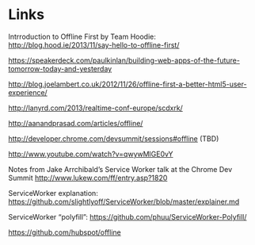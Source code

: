 # Links

Intrroduction to Offline First by Team Hoodie: http://blog.hood.ie/2013/11/say-hello-to-offline-first/

https://speakerdeck.com/paulkinlan/building-web-apps-of-the-future-tomorrow-today-and-yesterday

http://blog.joelambert.co.uk/2012/11/26/offline-first-a-better-html5-user-experience/

http://lanyrd.com/2013/realtime-conf-europe/scdxrk/

http://aanandprasad.com/articles/offline/

http://developer.chrome.com/devsummit/sessions#offline (TBD)

http://www.youtube.com/watch?v=qwywMlGE0vY

Notes from Jake Arrchibald’s Service Worker talk at the Chrome Dev Summit http://www.lukew.com/ff/entry.asp?1820

ServiceWorker explanation: https://github.com/slightlyoff/ServiceWorker/blob/master/explainer.md

ServiceWorker “polyfill”: https://github.com/phuu/ServiceWorker-Polyfill/

https://github.com/hubspot/offline
